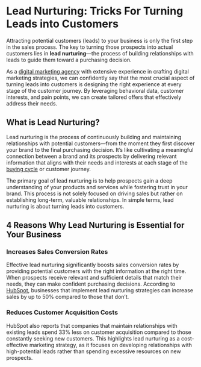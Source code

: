 # Lead Nurturing: Tricks For Turning Leads into Customers

Attracting potential customers (leads) to your business is only the first step in the sales process. The key to turning those prospects into actual customers lies in **lead nurturing**—the process of building relationships with leads to guide them toward a purchasing decision.

As a [digital marketing agency](https://www.jenosize.com/en/service/digital) with extensive experience in crafting digital marketing strategies, we can confidently say that the most crucial aspect of turning leads into customers is designing the right experience at every stage of the customer journey. By leveraging behavioral data, customer interests, and pain points, we can create tailored offers that effectively address their needs.

## What is Lead Nurturing?

Lead nurturing is the process of continuously building and maintaining relationships with potential customers—from the moment they first discover your brand to the final purchasing decision. It’s like cultivating a meaningful connection between a brand and its prospects by delivering relevant information that aligns with their needs and interests at each stage of the [buying cycle](https://www.jenosize.com/en/ideas/understand-people-and-consumer/buying-cycle-in-retail-business) or customer journey.

The primary goal of lead nurturing is to help prospects gain a deep understanding of your products and services while fostering trust in your brand. This process is not solely focused on driving sales but rather on establishing long-term, valuable relationships. In simple terms, lead nurturing is about turning leads into customers.

## 4 Reasons Why Lead Nurturing is Essential for Your Business

### Increases Sales Conversion Rates

Effective lead nurturing significantly boosts sales conversion rates by providing potential customers with the right information at the right time. When prospects receive relevant and sufficient details that match their needs, they can make confident purchasing decisions. According to [HubSpot](https://www.salesgenie.com/blog/lead-nurturing-statistics/), businesses that implement lead nurturing strategies can increase sales by up to 50% compared to those that don’t.

### Reduces Customer Acquisition Costs

HubSpot also reports that companies that maintain relationships with existing leads spend 33% less on customer acquisition compared to those constantly seeking new customers. This highlights lead nurturing as a cost-effective marketing strategy, as it focuses on developing relationships with high-potential leads rather than spending excessive resources on new prospects.
